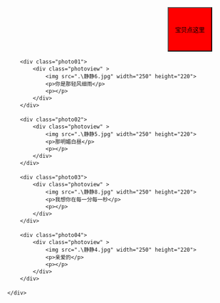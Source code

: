 <html>
<head>
<meta charset="utf-8">
<title>只给静静一个人</title>
<style type="text/css">
*{margin: 0;padding: 0;}
body{overflow:hidden;background: url(images/bg.jpg);background-size: cover;}
.container{
	width:100%;
	height: 100%;

}
.photowall{
	position: relative;
	
	height: 100%; width: 100%;


	display: -webkit-box; /*使用CSS3的盒模型之流式布局*/
	display: -moz-box;
	display: box;

	-webkit-box-pack:center; /*定义盒模型内部元素在水平方向上居于中间位置*/
	-moz-box-pack:center;
	-o-box-pack:center;
	-ms-box-pack:center;
	box-pack:center;

	-webkit-box-align:center; /*定义盒模型内部元素在垂直方向上居于中间位置*/
	-moz-box-align:center;
	-o-box-align:center;
	-ms-box-align:center;
	box-align:center;




}

.photoview{
	position: relative;
	background-color:#f2eada;
	margin: 5px;padding:10px 10px 20px 10px;
	text-align: center;
	font-size:20px;
	box-shadow:.2em .2em .8em #130c0e; /*给照片添加阴影效果，富有立体感*/

	
}

.photoview p{
	margin-top:5px;  /*设置照片内显示文字段落的外上边距*/
}

.photo01{
	-weikit-transform-origin:right bottom; /*设置右下角为旋转基准点 */
	-moz-transform-origin:right bottom;
	-o-transform-origin:right bottom;
	-ms-transform-origin:right bottom;
	transform-origin:right bottom;

	transform:rotate(10deg); /*以右下角为基准点顺时针旋转10°*/
	-webkit-transform:rotate(10deg);
	-moz-transform:rotate(10deg);
	-o-transform:rotate(10deg);
	-ms-transform:rotate(10deg);


}
.photo02{
	-weikit-transform-origin:right bottom; /*设置右下角为旋转基准点 */
	-moz-transform-origin:right bottom;
	-o-transform-origin:right bottom;
	-ms-transform-origin:right bottom;
	transform-origin:right bottom;

	transform:rotate(-20deg); /*以右下角为基准点逆时针旋转20°*/
	-webkit-transform:rotate(-20deg);
	-moz-transform:rotate(-20deg);
	-o-transform:rotate(-20deg);
	-ms-transform:rotate(-20deg);
}

.photo03{
	-weikit-transform-origin:left top; /*设置左上角为旋转基准点 */
	-moz-transform-origin:left top;
	-o-transform-origin:left top;
	-ms-transform-origin:left top;
	transform-origin:left top;

	transform:rotate(20deg); /*以左上角为基准点顺时针旋转20°*/
	-webkit-transform:rotate(20deg);
	-moz-transform:rotate(20deg);
	-o-transform:rotate(20deg);
	-ms-transform:rotate(20deg);
}
.photo04{
	-weikit-transform-origin:left bottom; /*设置左下角为旋转基准点 */
	-moz-transform-origin:left bottom;
	-o-transform-origin:left bottom;
	-ms-transform-origin:left bottom;
	transform-origin:left bottom;

	transform:rotate(-20deg); /*以左下角为基准点逆时针旋转20°*/
	-webkit-transform:rotate(-20deg);
	-moz-transform:rotate(-20deg);
	-o-transform:rotate(-20deg);
	-ms-transform:rotate(-20deg);
}
</style>
<script>
window.onload=function(){
	var y=document.getElementById('xiu');
	y.onclick=function(){
	var x=window.prompt("接下来的两个问题只有静静知道，通过的话就能知道一件很重要的事，要过关吗？","说是或不是哦");
	if(x=="是"){
		var z=window.prompt("宝宝你给我唱的第一首歌是","四个字");
		  if(z=="云烟成雨"){
		  	alert("嗯，就是就是！");
		  	var d=window.prompt("那你送给我的最后一首歌是什么鸭","不灭的火焰，无论境地多么不利，我都要尝试和你在一起");
		  	if(d=="try"){
		  		alert("是啊！我想和你一直走下去，如果能一起到老，烟波里成灰，我也心满意足");
		  		alert("接着点下去吧！");
		  		window.location.href="https://0liuyuxiu.github.io/-1/";
		  	}
		  	else
		  		alert("P!NK");
		  }
		  else
		  	alert("是云字开头的哦！");
	}
    else
    	alert("我想你了");
	return ;
}
}
</script>
</head>
<body>	
<input id="xiu" style="width:100px;font:left; margin-left:400px; height:100px;background:red;" type="button" value="宝贝点这里"/>

<div class="container">
	<div class="photowall">
	
		<div class="photo01">
			<div class="photoview" >
				<img src=".\静静6.jpg" width="250" height="220">
				<p>你是那轻风细雨</p>
				<p></p>
			</div>
		</div>
		
		<div class="photo02">
			<div class="photoview" >
				<img src=".\静静5.jpg" width="250" height="220">
				<p>那明媚白昼</p>
				<p></p>
			</div>
		</div>
		
		<div class="photo03">
			<div class="photoview" >
				<img src=".\静静8.jpg" width="250" height="220">
				<p>我想你在每一分每一秒</p>
				<p></p>
			</div>
		</div>
		
		<div class="photo04">
			<div class="photoview" >
				<img src=".\静静4.jpg" width="250" height="220">
				<p>亲爱的</p>
				<p></p>
			</div>
		</div>
	
	</div>
</div>
<div style="text-align:center;margin:50px 0; font:normal 14px/24px 'MicroSoft YaHei';">

</div>
</body>
</html>
